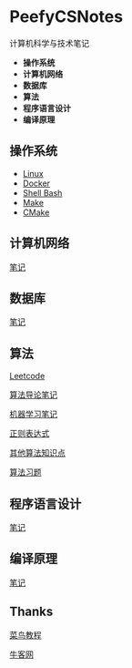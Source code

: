 # PeefyCSNotes

计算机科学与技术笔记

* **操作系统** 
* **计算机网络** 
* **数据库** 
* **算法**
* **程序语言设计**
* **编译原理**

## 操作系统

* [Linux](https://github.com/Peefy/PeefyCSNotes/blob/master/README_OS.md)
* [Docker](https://github.com/Peefy/PeefyCSNotes/blob/master/README_DOCKER.md)
* [Shell Bash](https://github.com/Peefy/PeefyCSNotes/blob/master/README_SHELL.md)
* [Make](https://github.com/Peefy/CppInVSCode/blob/master/makefile)
* [CMake](https://github.com/Peefy/PeefyCSNotes/blob/master/README_CMAKE.md)

## 计算机网络

[笔记](https://github.com/Peefy/PeefyCSNotes/blob/master/README_NETWORK.md)

## 数据库 

[笔记](https://github.com/Peefy/PeefyCSNotes/blob/master/README_DATABASE.md)

## 算法 

[Leetcode](https://github.com/Peefy/PeefyLeetCode)

[算法导论笔记](https://github.com/Peefy/IntroductionToAlgorithm.Python)

[机器学习笔记](https://github.com/Peefy/StatisticalLearningMethod.Python/tree/master/src)

[正则表达式](https://github.com/Peefy/PeefyCSNotes/blob/master/README_REGEX.md)

[其他算法知识点](https://github.com/Peefy/PeefyCSNotes/blob/master/README_ALGORITHM.md)

[算法习题](https://github.com/Peefy/PeefyCSNotes/blob/master/README_ALGORITHM_PRACTICE.md)

## 程序语言设计

[笔记](https://github.com/Peefy/PeefyCSNotes/blob/master/README_CODING.md)

## 编译原理 

[笔记](https://github.com/Peefy/PeefyCSNotes/blob/master/README_COMPILE.md)

## Thanks

[菜鸟教程](http://www.runoob.com/)

[牛客网](https://www.nowcoder.com/)
